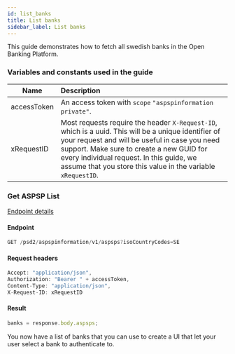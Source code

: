 ```yaml
---
id: list_banks
title: List banks
sidebar_label: List banks
---
```


This guide demonstrates how to fetch all swedish banks in the Open Banking Platform.
### Variables and constants used in the guide

| Name         | Description                                                                                                                                                                                                                                                             |
| ------------ | :---------------------------------------------------------------------------------------------------------------------------------------------------------------------------------------------------------------------------------------------------------------------- |
| accessToken          | An access token with `scope` `"aspspinformation private"`.                                                                                                                                                                                                                |
| xRequestID   | Most requests require the header `X-Request-ID`, which is a uuid. This will be a unique identifier of your request and will be useful in case you need support. Make sure to create a new GUID for every individual request. In this guide, we assume that you store this value in the variable `xRequestID`. |



### Get ASPSP List
<a href="https://docs.openpayments.io/en/openpayments-NextGenPSD2-1.3.3.html#operation/getASPSPList" target="_blank">Endpoint details</a>

#### Endpoint

```javascript
GET /psd2/aspspinformation/v1/aspsps?isoCountryCodes=SE
```

#### Request headers

```javascript
Accept: "application/json",
Authorization: "Bearer " + accessToken,
Content-Type: "application/json",
X-Request-ID: xRequestID
```

#### Result
```javascript
banks = response.body.aspsps;
```

You now have a list of banks that you can use to create a UI that let your user select a bank to authenticate to.

